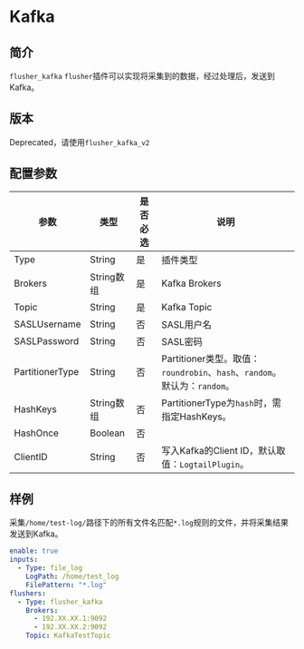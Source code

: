 # Kafka

## 简介

`flusher_kafka` `flusher`插件可以实现将采集到的数据，经过处理后，发送到Kafka。

## 版本

Deprecated，请使用`flusher_kafka_v2`

## 配置参数

| 参数              | 类型       | 是否必选 | 说明                                                          |
| --------------- | -------- | ---- | ----------------------------------------------------------- |
| Type            | String   | 是    | 插件类型                                                        |
| Brokers         | String数组 | 是    | Kafka Brokers                                               |
| Topic           | String   | 是    | Kafka Topic                                                 |
| SASLUsername    | String   | 否    | SASL用户名                                                     |
| SASLPassword    | String   | 否    | SASL密码                                                      |
| PartitionerType | String   | 否    | Partitioner类型。取值：`roundrobin`、`hash`、`random`。默认为：`random`。 |
| HashKeys        | String数组 | 否    | PartitionerType为`hash`时，需指定HashKeys。                        |
| HashOnce        | Boolean  | 否    |                                                             |
| ClientID        | String   | 否    | 写入Kafka的Client ID，默认取值：`LogtailPlugin`。                     |

## 样例

采集`/home/test-log/`路径下的所有文件名匹配`*.log`规则的文件，并将采集结果发送到Kafka。

```yaml
enable: true
inputs:
  - Type: file_log
    LogPath: /home/test_log
    FilePattern: "*.log"
flushers:
  - Type: flusher_kafka
    Brokers: 
      - 192.XX.XX.1:9092
      - 192.XX.XX.2:9092
    Topic: KafkaTestTopic
```
